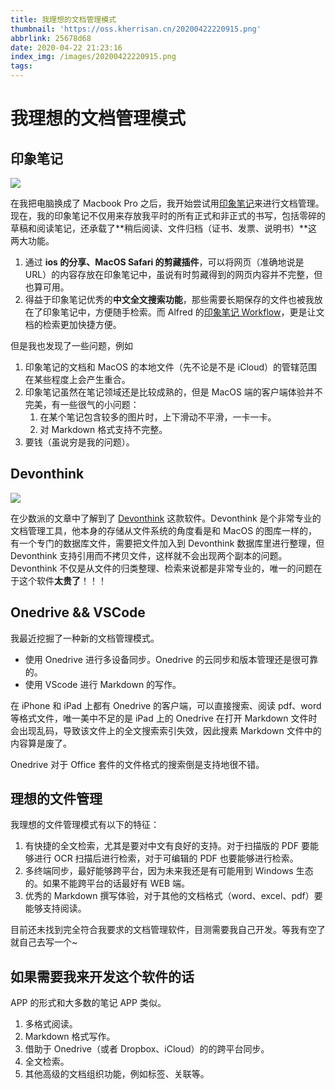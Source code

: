 ```yaml
---
title: 我理想的文档管理模式
thumbnail: 'https://oss.kherrisan.cn/20200422220915.png'
abbrlink: 25678d68
date: 2020-04-22 21:23:16
index_img: /images/20200422220915.png
tags:
---
```


# 我理想的文档管理模式

## 印象笔记

![](/images/20200422220756.png)

在我把电脑换成了 Macbook Pro 之后，我开始尝试用[印象笔记]()来进行文档管理。现在，我的印象笔记不仅用来存放我平时的所有正式和非正式的书写，包括零碎的草稿和阅读笔记，还承载了**稍后阅读、文件归档（证书、发票、说明书）**这两大功能。

1. 通过 **ios 的分享、MacOS Safari 的剪藏插件**，可以将网页（准确地说是 URL）的内容存放在印象笔记中，虽说有时剪藏得到的网页内容并不完整，但也算可用。
2. 得益于印象笔记优秀的**中文全文搜索功能**，那些需要长期保存的文件也被我放在了印象笔记中，方便随手检索。而 Alfred 的[印象笔记 Workflow]()，更是让文档的检索更加快捷方便。

但是我也发现了一些问题，例如

1. 印象笔记的文档和 MacOS 的本地文件（先不论是不是 iCloud）的管辖范围在某些程度上会产生重合。
2. 印象笔记虽然在笔记领域还是比较成熟的，但是 MacOS 端的客户端体验并不完美，有一些很气的小问题：
    1. 在某个笔记包含较多的图片时，上下滑动不平滑，一卡一卡。
    2. 对 Markdown 格式支持不完整。
3. 要钱（虽说穷是我的问题）。

## Devonthink

![](/images/20200422220915.png)

在少数派的文章中了解到了 [Devonthink]() 这款软件。Devonthink 是个非常专业的文档管理工具，他本身的存储从文件系统的角度看是和 MacOS 的图库一样的，有一个专门的数据库文件，需要把文件加入到 Devonthink 数据库里进行整理，但 Devonthink 支持引用而不拷贝文件，这样就不会出现两个副本的问题。Devonthink 不仅是从文件的归类整理、检索来说都是非常专业的，唯一的问题在于这个软件**太贵了**！！！

## Onedrive && VSCode

我最近挖掘了一种新的文档管理模式。

- 使用 Onedrive 进行多设备同步。Onedrive 的云同步和版本管理还是很可靠的。
- 使用 VScode 进行 Markdown 的写作。

在 iPhone 和 iPad 上都有 Onedrive 的客户端，可以直接搜索、阅读 pdf、word 等格式文件，唯一美中不足的是 iPad 上的 Onedrive 在打开 Markdown 文件时会出现乱码，导致该文件上的全文搜索索引失效，因此搜素 Markdown 文件中的内容算是废了。

Onedrive 对于 Office 套件的文件格式的搜索倒是支持地很不错。

## 理想的文件管理

我理想的文件管理模式有以下的特征：

1. 有快捷的全文检索，尤其是要对中文有良好的支持。对于扫描版的 PDF 要能够进行 OCR 扫描后进行检索，对于可编辑的 PDF 也要能够进行检索。
2. 多终端同步，最好能够跨平台，因为未来我还是有可能用到 Windows 生态的。如果不能跨平台的话最好有 WEB 端。
3. 优秀的 Markdown 撰写体验，对于其他的文档格式（word、excel、pdf）要能够支持阅读。

目前还未找到完全符合我要求的文档管理软件，目测需要我自己开发。等我有空了就自己去写一个~

## 如果需要我来开发这个软件的话

APP 的形式和大多数的笔记 APP 类似。

1. 多格式阅读。
2. Markdown 格式写作。
3. 借助于 Onedrive（或者 Dropbox、iCloud）的的跨平台同步。
4. 全文检索。
5. 其他高级的文档组织功能，例如标签、关联等。